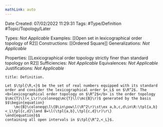 ```yaml
---
mathLink: auto
---
```


<div class="topSpace"></div>

Date Created: 07/02/2022 11:29:31
Tags: #Type/Definition #Topic/Topology/Later

Types: <i>Not Applicable</i>
Examples: [[Open set in lexicographical order topology of R2]]
Constructions: [[Ordered Square]]
Generalizations: <i>Not Applicable</i>

Properties: [[Lexicographical order topology strictly finer than standard topology on R2]]
Sufficiencies: <i>Not Applicable</i>
Equivalences: <i>Not Applicable</i>
Justifications: <i>Not Applicable</i>

``` ad-Definition
title: Definition.

Let $\tpl{\R,<}$ be the set of real numbers equipped with its standard order and consider the lexicographical order $<_L$ on $\R^2$. The <b>lexicographical order topology on $\R^2$</b> is the order topology $\mc{T}\l(<_L\r)\coloneqq\mc{T}\l(\mc{B}\r)$ generated by the basis
$$\begin{equation}
    \mc{B}\coloneqq\l\{B\in\pow\l(\R^2\r)\st\ex a,b,c,d\in\R:\tpl{a,b}<_L\tpl{c,d}\land B=\l(\tpl{a,b},\tpl{c,d}\r)\r\}
\end{equation}$$
containing all open intervals in $\tpl{\R^2,<_L}$.

```
